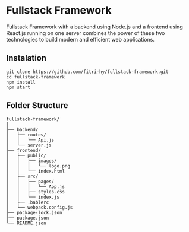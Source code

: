 # Fullstack Framework

Fullstack Framework with a backend using Node.js and a frontend using React.js running on one server combines the power of these two technologies to build modern and efficient web applications.

## Instalation

```
git clone https://github.com/fitri-hy/fullstack-framework.git
cd fullstack-framework
npm install
npm start
```

## Folder Structure

```
fullstack-framework/
│
├── backend/
│   ├── routes/
│   │   └── Api.js
│   └── server.js
├── frontend/
│   ├── public/
│   │   ├── images/
│   │   │   └── logo.png
│   │   └── index.html
│   ├── src/
│   │   ├── pages/
│   │   │   └── App.js
│   │   ├── styles.css
│   │   └── index.js
│   ├── .bablerc
│   └── webpack.config.js
├── package-lock.json
├── package.json
└── README.json
```